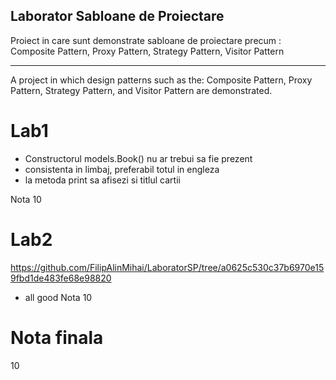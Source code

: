 ## Laborator Sabloane de Proiectare

Proiect in care sunt demonstrate sabloane de proiectare precum :
Composite Pattern, Proxy Pattern, Strategy Pattern, Visitor Pattern 

---------------------------------------------------------------
A project in which design patterns such as the:
Composite Pattern, Proxy Pattern, Strategy Pattern, and Visitor Pattern are demonstrated.

# Lab1
- Constructorul models.Book() nu ar trebui sa fie prezent
- consistenta in limbaj, preferabil totul in engleza
- la metoda print sa afisezi si titlul cartii

Nota 10

# Lab2
https://github.com/FilipAlinMihai/LaboratorSP/tree/a0625c530c37b6970e159fbd1de483fe68e98820
- all good
Nota 10

# Nota finala
10
